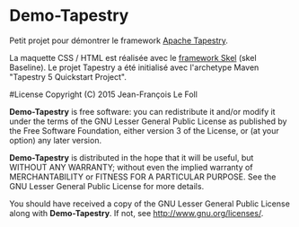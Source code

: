 # Demo-Tapestry
Petit projet pour démontrer le framework [Apache Tapestry](http://tapestry.apache.org/index.html).

La maquette CSS / HTML est réalisée avec le [framework Skel](http://getskel.com/) (skel Baseline).
Le projet Tapestry a été initialisé avec l'archetype Maven "Tapestry 5 Quickstart Project".


#License
Copyright (C) 2015 Jean-François Le Foll

**Demo-Tapestry** is free software: you can redistribute it and/or modify it under the terms of the GNU Lesser General Public License as published by the Free Software Foundation, either version 3 of the License, or (at your option) any later version.

**Demo-Tapestry** is distributed in the hope that it will be useful, but WITHOUT ANY WARRANTY; without even the implied warranty of MERCHANTABILITY or FITNESS FOR A PARTICULAR PURPOSE. See the GNU Lesser General Public License for more details.

You should have received a copy of the GNU Lesser General Public License along with **Demo-Tapestry**. If not, see http://www.gnu.org/licenses/.
